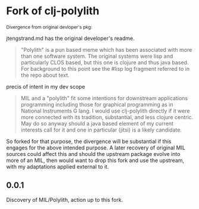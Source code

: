 # Fork of clj-polylith 
<span style="font-size: 12px">Divergence from original devloper's pkg:</span>

 jtengstrand.md has the original developer's readme.

> "Polylith" is a pun based meme which has been associated with more than one software system.
> The original systems were lisp and particularly CLOS based, but this one is clojure and thus java based.
> For background to this point see the #lisp log fragment referred to in the repo about text.

 precis of intent in my dev scope

> MIL and a "polylith" fit some intentions for downstream applications programming 
> including those for graphical programming as in National Instruments G lang.
> I would use clj-polylith directly if it were more connected with its tradition,
> substantial, and less clojure centric. May do so anyway should a java based element of my current interests call for
> it and one in particular (jitsi) is a likely candidate.
 
So forked for that purpose, the divergence will be substantial if this engages for the above intended 
purpose. A later recovery of original MIL sources could affect this and should the upstream package 
evolve into more of an MIL, then would want to drop this fork and use the upstream, with my adaptations applied external to it.


## 0.0.1
   
 Discovery of MIL/Polylith, action up to this fork.

